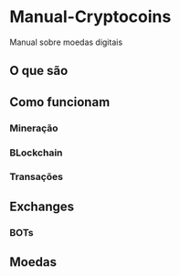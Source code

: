 # Manual-Cryptocoins

Manual sobre moedas digitais


## O que são

## Como funcionam

### Mineração

### BLockchain

### Transações


## Exchanges

### BOTs

## Moedas

